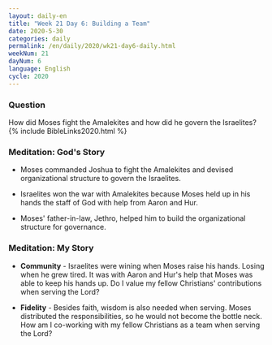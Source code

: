 ```yaml
---
layout: daily-en
title: "Week 21 Day 6: Building a Team"
date: 2020-5-30 
categories: daily
permalink: /en/daily/2020/wk21-day6-daily.html
weekNum: 21
dayNum: 6
language: English
cycle: 2020
---
```

### Question     
How did Moses fight the Amalekites and how did he govern the Israelites?
{% include BibleLinks2020.html %} 

### Meditation: God's Story   
+ Moses commanded Joshua to fight the Amalekites and devised organizational structure to govern the Israelites. 

+ Israelites won the war with Amalekites because Moses held up in his hands the staff of God with help from Aaron and Hur. 

+ Moses' father-in-law, Jethro, helped him to build the organizational structure for governance. 

### Meditation: My Story   
+ **Community** - Israelites were wining when Moses raise his hands. Losing when he grew tired. It was with Aaron and Hur's help that Moses was able to keep his hands up. Do I value my fellow Christians' contributions when serving the Lord? 

+ **Fidelity** - Besides faith, wisdom is also needed when serving. Moses distributed the responsibilities, so he would not become the bottle neck. How am I co-working with my fellow Christians as a team when serving the Lord? 
